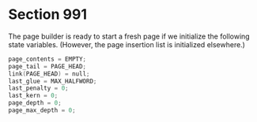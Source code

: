 # Section 991

The page builder is ready to start a fresh page if we initialize the following state variables.
(However, the page insertion list is initialized elsewhere.)

```c << Start a new current page >>=
page_contents = EMPTY;
page_tail = PAGE_HEAD;
link(PAGE_HEAD) = null;
last_glue = MAX_HALFWORD;
last_penalty = 0;
last_kern = 0;
page_depth = 0;
page_max_depth = 0;
```
